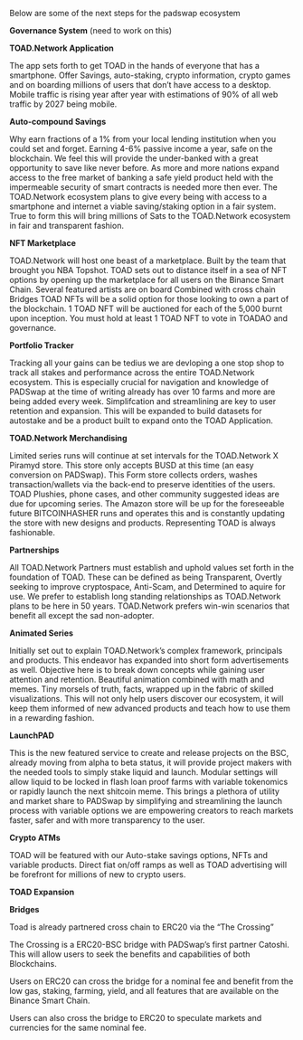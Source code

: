 Below are some of the next steps for the padswap ecosystem

**Governance System** (need to work on this)

**TOAD.Network Application**

The app sets forth to get TOAD in the hands of everyone that has a smartphone.
Offer Savings, auto-staking, crypto information, crypto games and on boarding millions of users that don’t have access to a desktop.
Mobile traffic is rising year after year with estimations of 90% of all web traffic by 2027 being mobile.

**Auto-compound Savings**

Why earn fractions of a 1% from your local lending institution when you could set and forget.
Earning 4-6% passive income a year, safe on the blockchain.
We feel this will provide the under-banked with a great opportunity to save like never before.
As more and more nations expand access to the free market of banking a safe yield product held with the impermeable security of smart contracts is needed more then ever.
The TOAD.Network ecosystem plans to give every being with access to a smartphone and internet a viable saving/staking option in a fair system.
True to form this will bring millions of Sats to the TOAD.Network ecosystem in fair and transparent fashion.

**NFT Marketplace**

TOAD.Network will host one beast of a marketplace.
Built by the team that brought you NBA Topshot.
TOAD sets out to distance itself in a sea of NFT options by opening up the marketplace for all users on the Binance Smart Chain.
Several featured artists are on board Combined with cross chain Bridges TOAD NFTs will be a solid option for those looking to own a part of the blockchain.
1 TOAD NFT will be auctioned for each of the 5,000 burnt upon inception.
You must hold at least 1 TOAD NFT to vote in TOADAO and governance. 

**Portfolio Tracker**

Tracking all your gains can be tedius we are devloping a one stop shop to track all stakes and performance across the entire TOAD.Network ecosystem.
This is especially crucial for navigation and knowledge of PADSwap at the time of writing already has over 10 farms and more are being added every week.
Simplifcation and streamlining are key to user retention and expansion.
This will be expanded to build datasets for autostake and be a product built to expand onto the TOAD Application.

**TOAD.Network Merchandising**

Limited series runs will continue at set intervals for the TOAD.Network X Piramyd store.
This store only accepts BUSD at this time (an easy conversion on PADSwap).
This Form store collects orders, washes transaction/wallets via the back-end to preserve identities of the users.
TOAD Plushies, phone cases, and other community suggested ideas are due for upcoming series.
The Amazon store will be up for the foreseeable future BITCOINHASHER runs and operates this and is constantly updating the store with new designs and products.
Representing TOAD is always fashionable.

**Partnerships**

All TOAD.Network Partners must establish and uphold values set forth in the foundation of TOAD.
These can be defined as being Transparent, Overtly seeking to improve cryptospace, Anti-Scam, and Determined to aquire for use.
We prefer to establish long standing relationships as TOAD.Network plans to be here in 50 years.
TOAD.Network prefers win-win scenarios that benefit all except the sad non-adopter. 

**Animated Series**

Initially set out to explain TOAD.Network’s complex framework, principals and products.
This endeavor has expanded into short form advertisements as well.
Objective here is to break down concepts while gaining user attention and retention.
Beautiful animation combined with math and memes.
Tiny morsels of truth, facts, wrapped up in the fabric of skilled visualizations.
This will not only help users discover our ecosystem, it will keep them informed of new advanced products and teach how to use them in a rewarding fashion.

**LaunchPAD**

This is the new featured service to create and release projects on the BSC, already moving from alpha to beta status, it will provide project makers with the needed tools to simply stake liquid and launch.
Modular settings will allow liquid to be locked in flash loan proof farms with variable tokenomics or rapidly launch the next shitcoin meme.
This brings a plethora of utility and market share to PADSwap by simplifying and streamlining the launch process with variable options we are empowering creators to reach markets faster, safer and with more transparency to the user.

**Crypto ATMs**

TOAD will be featured with our Auto-stake savings options, NFTs and variable products.
Direct fiat on/off ramps as well as TOAD advertising will be forefront for millions of new to crypto users. 

**TOAD Expansion**

**Bridges**

Toad is already partnered cross chain to ERC20 via the “The Crossing”

The Crossing is a ERC20-BSC bridge with PADSwap’s first partner Catoshi. This will allow users to seek the benefits and capabilities of both Blockchains.

Users on ERC20 can cross the bridge for a nominal fee and benefit from the low gas, staking, farming, yield, and all features that are available on the Binance Smart Chain. 

Users can also cross the bridge to ERC20 to speculate markets and currencies for the same nominal fee.
